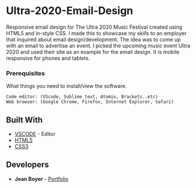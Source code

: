 # Ultra-2020-Email-Design
Responsive email design for The Ultra 2020 Music Festival created using HTML5 and in-style CSS. I made this to showcase my skills to an employer that inquired about email design/development. The idea was to come up with an email to advertise an event. I picked the upcoming music event Ultra 2020 and used their site as an example for the email design. It is mobile responsive for phones and tablets.


### Prerequisites

What things you need to install/view the software.

```
Code editor: (VScode, Sublime text, Atomio, Brackets..etc)
Web browser: (Google Chrome, Firefox, Internet Explorer, Safari)
```

## Built With
* [VSCODE](https://code.visualstudio.com/) - Editor
* [HTML5](https://www.w3schools.com/html/html5_intro.asp)
* [CSS3](https://www.w3schools.com/css/)


## Developers

* **Jean Boyer** - [Portfolio](http://jeanarbo.com/)

